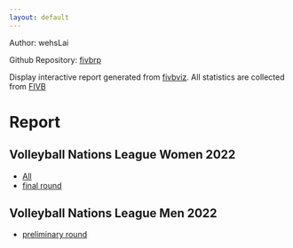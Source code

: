 ```yaml
---
layout: default
---
```

Author: wehsLai

Github Repository: [fivbrp](https://github.com/wehsLai/fivbrp)

Display interactive report generated from [fivbviz](https://github.com/wehsLai/fivbviz).
All statistics are collected from [FIVB](https://www.fivb.com/)

# Report

## Volleyball Nations League Women 2022
- [All](stats/wvnl2022.html)
- [final round](stats/wvnl2022_f.html)

## Volleyball Nations League Men 2022
- [preliminary round](stats/mvnl2022.html)